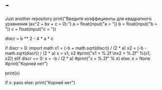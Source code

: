 # -
Just another repository
print("Введите коэффициенты для квадратного уравнения (ax^2 + bx + c = 0):")
a = float(input("a = "))
b = float(input("b = "))
c = float(input("c = "))

discr = b ** 2 - 4 * a * c

if discr > 0:
    import math
    x1 = (-b + math.sqrt(discr)) / (2 * a)
    x2 = (-b - math.sqrt(discr)) / (2 * a)
    x = x1, x2
    #print("x1 = %.2f \nx2 = %.2f" %(x1, x2))
elif discr == 0:
    x = -b / (2 * a)
    #print("x = %.2f" % x)
else:
    x = None
    #print("Корней нет")

print(x)

if x:
    pass
else:
    print("Корней нет")
